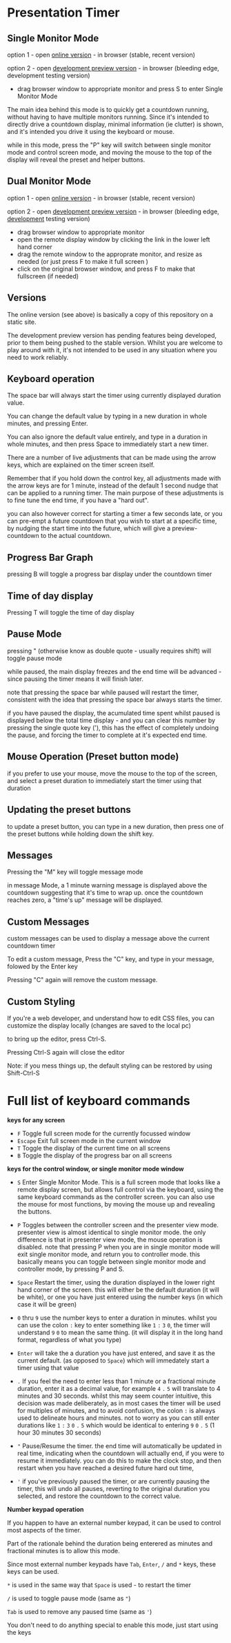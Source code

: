# Presentation Timer

Single Monitor Mode
---

option 1 - open [online version](https://timer.1mb.site) - in browser (stable, recent version) 

option 2 - open [development preview version](https://jonathan-annett.github.io/timer/timer.html) - in browser (bleeding edge, development testing version)



   * drag browser window to appropriate monitor and press S to enter Single Monitor Mode

The main idea behind this mode is to quickly get a countdown running, without having to have multiple monitors running.
Since it's intended to directly drive a countdown display, minimal information (ie clutter) is shown, and it's intended you drive it using the keyboard or mouse. 

while in this mode, press the "P" key will switch between single monitor mode and control screen mode, and moving the mouse to the top of the display will reveal the preset and helper buttons.


Dual Monitor Mode
---

option 1 - open [online version](https://timer.1mb.site) - in browser (stable, recent version) 

option 2 - open [development preview version](https://jonathan-annett.github.io/timer/timer.html) - in browser (bleeding edge, [development](roadmap.md) testing version) 


   * drag browser window to appropriate monitor 
   * open the remote display window by clicking the link in the lower left hand corner
   * drag the remote window to the approprate monitor, and resize as needed  (or just press F to make it full screen )
   * click on the original browser window, and press F to make that fullscreen (if needed) 
  
 
Versions
---

The online version (see above) is basically a copy of this repository on a static site.

The development preview version has pending features being developed, prior to them being pushed to the stable version. Whilst you are welcome to play around with it, it's not intended to be used in any situation where you need to work reliably.  

Keyboard operation
---

The space bar will always start the timer using currently displayed duration value.

You can change the default value by typing in a new duration in whole minutes, and pressing Enter.

You can also ignore the default value entirely, and type in a duration in whole minutes, and then press Space to immediately start a new timer.

There are a number of live adjustments that can be made using the arrow keys, which are explained on the timer screen itself.

Remember that if you hold down the control key, all adjustments made with the arrow keys are for 1 minute, instead of the default 1 second nudge that can be applied to a running timer. The main purpose of these adjustments is to fine tune the end time, if you have a "hard out". 

you can also however correct for starting a timer a few seconds late, or you can pre-empt a future countdown that you wish to start at a specific time, by nudging the start time into the future, which will give a preview-countdown to the actual countdown.

Progress Bar Graph
---
pressing B will toggle a progress bar display under the countdown timer

Time of day display
---

Pressing T will toggle the time of day display


Pause Mode
---

pressing " (otherwise know as double quote - usually requires shift) will toggle pause mode 

while paused, the main display freezes and the end time will be advanced - since pausing the timer means it will finish later.

note that pressing the space bar while paused will restart the timer, consistent with the idea that pressing the space bar always starts the timer.

if you have paused the display, the acumulated time spent whilst paused is displayed below the total time display - and you can clear this number by pressing the single quote key ('), this has the effect of completely undoing the pause, and forcing the timer to complete at it's expected end time.



Mouse Operation (Preset button mode)
---
if you prefer to use your mouse, move the mouse to the top of the screen, and select a preset duration to immediately start the timer using that duration

Updating the preset buttons
---

to update a preset button, you can type in a new duration, then press one of the preset buttons while holding down the shift key.

Messages
---
Pressing the "M" key will toggle message mode

in message Mode, a 1 minute warning message is displayed above the countdown suggesting that it's time to wrap up. once the countdown reaches zero, a "time's up" message will be displayed.

Custom Messages
---

custom messages can be used to display a message above the current countdown timer

To edit a custom message, Press the "C" key, and type in your message, folowed by the Enter key

Pressing "C" again will remove the custom message.

Custom Styling
---

If you're a web developer, and understand how to edit CSS files, you can customize the display locally (changes are saved to the local pc)

to bring up the editor, press Ctrl-S.

Pressing Ctrl-S again will close the editor

Note: if you mess things up, the default styling can be restored by using Shift-Ctrl-S

Full list of keyboard commands
===

**keys for any screen**
* ```F``` Toggle full screen mode for the currently focussed window
* ```Escape``` Exit full screen mode in the current window
* ```T``` Toggle the display of the current time on all screens
* ```B``` Toggle the display of the progress bar on all screens

**keys for the control window, or single monitor mode window**
* ```S``` Enter Single Monitor Mode. This is a full screen mode that looks like a remote display screen, but allows full control via the keyboard, using the same keyboard commands as the controller screen. you can also use the mouse for most functions, by moving the mouse up and revealing the buttons.
* ```P``` Toggles between the controller screen and the presenter view mode. presenter view is almost identical to single monitor mode. the only difference is that in presenter view mode, the mouse operation is disabled. note that pressing P when you are in single monitor mode will exit single monitor mode, and return you to controller mode. this basically means you can toggle between single monitor mode and controller mode, by pressing P and S.

* ```Space``` Restart the timer, using the duration displayed in the lower right hand corner of the screen. this will either be the default duration (it will be white), or one you have just entered using the number keys (in which case it will be green)

* ```0``` thru ```9``` use the number keys to enter a duration in minutes. whilst you can use the colon  ```:``` key to enter something like ```1``` ```:``` ```3``` ```0```, the timer will understand ```9``` ```0``` to mean the same thing. (it will display it in the long hand format, regardless of what you type)

* ```Enter``` will take the a duration you have just entered, and save it as the current default. (as opposed to ```Space```) which will immedately start a timer using that value
* ```.``` If you feel the need to enter less than 1 minute or a fractional minute duration, enter it as a decimal value, for example ```4``` ```.``` ```5``` will translate to 4 minutes and 30 seconds. whilst this may seem counter intuitive, this decision was made deliberately, as in most cases the timer will be used for multiples of minutes, and to avoid confusion, the colon ```:``` is always used to delineate hours and minutes. not to worry as you can still enter durations like ```1``` ```:``` ```3``` ```0``` ```.``` ```5``` which would be identical to entering ```9``` ```0``` ```.``` ```5``` (1 hour 30 minutes 30 seconds)
* ```"``` Pause/Resume the timer. the end time will automatically be updated in real time, indicating when the countdown will actually end, if you were to resume it immediately. you can do this to make the clock stop, and then restart when you have reached a desired future hard out time,
* ```'``` if you've previously paused the timer, or are currently pausing the timer, this will undo all pauses, reverting to the original duration you selected, and restore the countdown to the correct value.

**Number keypad operation**

If you happen to have an external number keypad, it can be used to control most aspects of the timer.

Part of the rationale behind the duration being enterered as minutes and fractional minutes is to allow this mode.

Since most external number keypads have ```Tab```, ```Enter```, ```/``` and ```*``` keys, these keys can be used.

```*``` is used in the same way that ```Space``` is used  - to restart the timer

```/``` is used to toggle pause mode (same as ```"```)

```Tab``` is used to remove any paused time (same as ```'```)

You don't need to do anything special to enable this mode, just start using the keys

